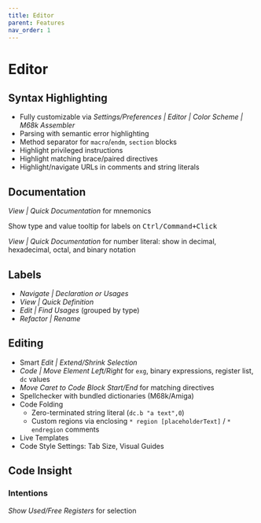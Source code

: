 ```yaml
---
title: Editor
parent: Features
nav_order: 1
---
```


# Editor

## Syntax Highlighting

* Fully customizable via *Settings/Preferences \| Editor \| Color Scheme \| M68k Assembler*
* Parsing with semantic error highlighting
* Method separator for `macro`/`endm`, `section` blocks
* Highlight privileged instructions
* Highlight matching brace/paired directives
* Highlight/navigate URLs in comments and string literals

## Documentation

*View \| Quick Documentation* for mnemonics

Show type and value tooltip for labels on <kbd>Ctrl/Command+Click</kbd>

*View \| Quick Documentation* for number literal: show in decimal, hexadecimal, octal, and binary notation

## Labels

* *Navigate \| Declaration or Usages*
* *View \| Quick Definition*
* *Edit \| Find Usages* (grouped by type)
* *Refactor \| Rename*

## Editing

* Smart *Edit \| Extend/Shrink Selection*
* *Code \| Move Element Left/Right* for `exg`, binary expressions, register list, `dc` values
* *Move Caret to Code Block Start/End* for matching directives
* Spellchecker with bundled dictionaries (M68k/Amiga)
* Code Folding
  * Zero-terminated string literal (`dc.b "a text",0`)
  * Custom regions via enclosing `* region [placeholderText]` / `* endregion` comments
* Live Templates
* Code Style Settings: Tab Size, Visual Guides

## Code Insight

### Intentions

*Show Used/Free Registers* for selection